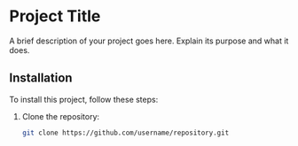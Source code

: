 # Project Title

A brief description of your project goes here. Explain its purpose and what it does.

## Installation

To install this project, follow these steps:

1. Clone the repository:
   ```bash
   git clone https://github.com/username/repository.git
